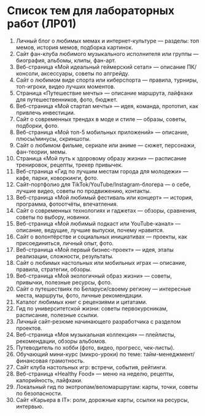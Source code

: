 # Список тем для лабораторных работ (ЛР01)

1. Личный блог о любимых мемах и интернет-культуре — разделы: топ мемов, история мемов, подборка картинок.
2. Сайт фан-клуба любимого музыкального исполнителя или группы — биография, альбомы, клипы, фан-арт.
3. Веб-страница «Мой идеальный геймерский сетап» — описание ПК/консоли, аксессуары, советы по апгрейду.
4. Сайт о любимом виде спорта или киберспорта — правила, турниры, топ-игроки, видео лучших моментов.
5. Страница «Путешествие мечты» — описание маршрута, лайфхаки для путешественников, фото, бюджет.
6. Веб-страница «Мой стартап мечты» — идея, команда, прототип, как привлечь инвестиции.
7. Сайт о современных трендах в моде и стиле — образы, советы, подборки, фото.
8. Веб-страница «Мой топ-5 мобильных приложений» — описание, плюсы/минусы, скриншоты.
9. Сайт о любимом фильме, сериале или аниме — сюжет, персонажи, фан-теории, мемы.
10. Страница «Мой путь к здоровому образу жизни» — расписание тренировок, рецепты, трекер привычек.
11. Веб-страница «Гид по лучшим местам города для молодежи» — кафе, парки, коворкинги, фото.
12. Сайт-портфолио для TikTok/YouTube/Instagram-блогера — о себе, лучшие видео, советы по продвижению, контакты.
13. Веб-страница «Мой любимый фестиваль или концерт» — история, программа, фотоотчёты, впечатления.
14. Сайт о современных технологиях и гаджетах — обзоры, сравнения, советы по выбору, новинки.
15. Веб-страница «Мой любимый подкаст или YouTube-канал» — описание, ведущие, лучшие выпуски, почему нравится.
16. Сайт о волонтёрстве и социальных инициативах — проекты, как присоединиться, личный опыт, фото.
17. Веб-страница «Мой первый бизнес-проект» — идея, этапы реализации, сложности, результаты.
18. Сайт о любимых настольных или мобильных играх — описание, правила, стратегии, обзоры.
19. Веб-страница «Мой экологичный образ жизни» — советы, привычки, полезные ресурсы, фото.
20. Сайт о путешествиях по Беларуси/своему региону — интересные места, маршруты, фото, личные рекомендации.
21. Каталог любимых книг с рецензиями и цитатами.
22. Гид по университетской жизни: советы первокурсникам, расписание, полезные ссылки.
23. Личный сайт-резюме начинающего разработчика с разделом проектов.
24. Веб-страница «Моя музыкальная коллекция» — плейлисты, рекомендации, обзоры альбомов.
25. Путеводитель по хобби (фото, видео, прогресс, чек-листы).
26. Обучающий мини-курс (микро-уроки) по теме: тайм-менеджмент/финансовая грамотность.
27. Сайт клуба настольных игр: встречи, события, рейтинги.
28. Веб-страница «Healthy Food» — меню на неделю, рецепты, калорийность, лайфхаки.
29. Локальный гид по экотропам/веломаршрутам: карты, точки, советы по безопасности.
30. Сайт «Карьера в IT»: роли, дорожные карты, ссылки на ресурсы, интервью.
